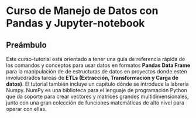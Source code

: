 #  Curso de Manejo de Datos con Pandas y Jupyter-notebook

## Preámbulo

Este curso-tutorial está orientado a tener una guía de referencia rápida de los comandos y conceptos para usar datos en formatos **Pandas Data Frame** para la manipulación de de estructuras de datos en proyectos donde estén involucdrados tareas de **ETLs  (Extracción, Transformación y Carga de datos)**.  El tutorial también incluye un capítulo dónde se introduce la labrería Numpy. NumPy es una biblioteca para el lenguaje de programación Python que da soporte para crear vectores y matrices grandes multidimensionales, junto con una gran colección de funciones matemáticas de alto nivel para operar con ellas. 






